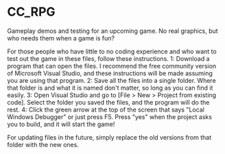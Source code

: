 # CC_RPG
Gameplay demos and testing for an upcoming game. No real graphics, but who needs them when a game is fun?


For those people who have little to no coding experience and who want to test out the game in these files, follow these instructions.
1: Download a program that can open the files. I recommend the free community version of Microsoft Visual Studio, 
    and these instructions will be made assuming you are using that program.
2: Save all the files into a single folder. Where that folder is and what it is named don't matter, so long as you can find it easily.
3: Open Visual Studio and go to [File > New > Project from existing code]. Select the folder you saved the files, and the program will do the rest.
4: Click the green arrow at the top of the screen that says "Local Windows Debugger" or just press F5. Press "yes" when the project asks you to build, and it will start the game!


For updating files in the future, simply replace the old versions from that folder with the new ones.
